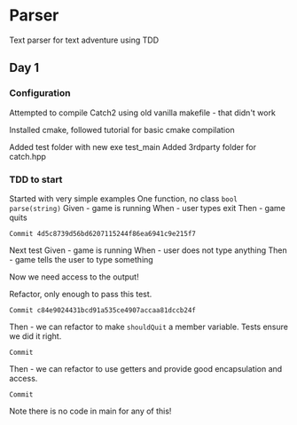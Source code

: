 # Parser
Text parser for text adventure using TDD

## Day 1

### Configuration
Attempted to compile Catch2 using old vanilla makefile - that didn't work

Installed cmake, followed tutorial for basic cmake compilation

Added test folder with new exe test_main
Added 3rdparty folder for catch.hpp

### TDD to start
Started with very simple examples
One function, no class `bool parse(string)`
Given - game is running
When - user types exit
Then - game quits

`Commit 4d5c8739d56bd6207115244f86ea6941c9e215f7`

Next test
Given - game is running
When - user does not type anything
Then - game tells the user to type something

Now we need access to the output!

Refactor, only enough to pass this test.

`Commit c84e9024431bcd91a535ce4907accaa81dccb24f`

Then - we can refactor to make `shouldQuit` a member variable. Tests ensure we did it right.

`Commit `

Then - we can refactor to use getters and provide good encapsulation and access.

`Commit `

Note there is no code in main for any of this!